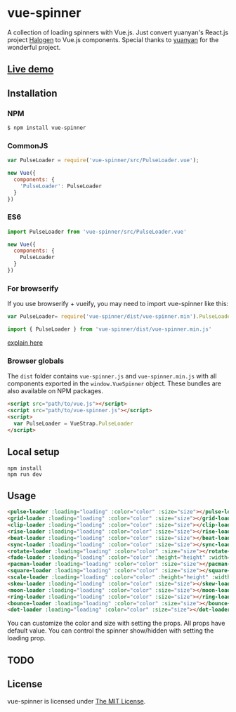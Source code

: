# vue-spinner

A collection of loading spinners with Vue.js. Just convert yuanyan's React.js project [Halogen](https://github.com/yuanyan/halogen) to Vue.js components. Special thanks to [yuanyan](https://github.com/yuanyan) for the wonderful project.

## [Live demo](http://greyby.github.io/vue-spinner/)

## Installation

### NPM
```bash
$ npm install vue-spinner
```

### CommonJS
```js
var PulseLoader = require('vue-spinner/src/PulseLoader.vue');

new Vue({
  components: {
    'PulseLoader': PulseLoader
  }
})
```

### ES6
```js
import PulseLoader from 'vue-spinner/src/PulseLoader.vue'

new Vue({
  components: {
    PulseLoader
  }
})
```

### For browserify
If you use browserify + vueify, you may need to import vue-spinner like this:

```js
var PulseLoader= require('vue-spinner/dist/vue-spinner.min').PulseLoader;
```

```js
import { PulseLoader } from 'vue-spinner/dist/vue-spinner.min.js'
```

[explain here](https://github.com/greyby/vue-spinner/issues/2)

### Browser globals
The `dist` folder contains `vue-spinner.js` and `vue-spinner.min.js` with all components exported in the <code>window.VueSpinner</code> object. These bundles are also available on NPM packages.

```html
<script src="path/to/vue.js"></script>
<script src="path/to/vue-spinner.js"></script>
<script>
  var PulseLoader = VueStrap.PulseLoader
</script>
```

## Local setup

```
npm install
npm run dev
```

## Usage

```html
<pulse-loader :loading="loading" :color="color" :size="size"></pulse-loader>
<grid-loader :loading="loading" :color="color" :size="size"></grid-loader>
<clip-loader :loading="loading" :color="color" :size="size"></clip-loader>
<rise-loader :loading="loading" :color="color" :size="size"></rise-loader>
<beat-loader :loading="loading" :color="color" :size="size"></beat-loader>
<sync-loader :loading="loading" :color="color" :size="size"></sync-loader>
<rotate-loader :loading="loading" :color="color" :size="size"></rotate-loader>
<fade-loader :loading="loading" :color="color" :height="height" :width="width"></fade-loader>
<pacman-loader :loading="loading" :color="color" :size="size"></pacman-loader>
<square-loader :loading="loading" :color="color" :size="size"></square-loader>
<scale-loader :loading="loading" :color="color" :height="height" :width="width"></scale-loader>
<skew-loader :loading="loading" :color="color" :size="size"></skew-loader>
<moon-loader :loading="loading" :color="color" :size="size"></moon-loader>
<ring-loader :loading="loading" :color="color" :size="size"></ring-loader>
<bounce-loader :loading="loading" :color="color" :size="size"></bounce-loader>          
<dot-loader :loading="loading" :color="color" :size="size"></dot-loader>
```

You can customize the color and size with setting the props. All props have default value. You can control the spinner show/hidden with setting the loading prop.

## TODO



## License

 vue-spinner is licensed under [The MIT License](LICENSE).